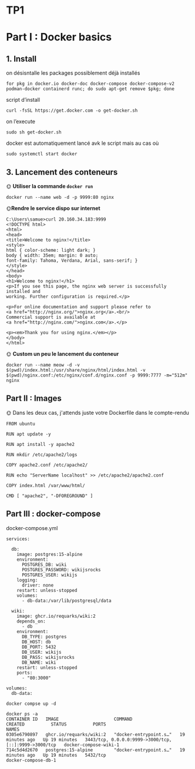 # TP1

# Part I : Docker basics

## 1. Install

on désisntalle les packages possiblement déjà installés

```
for pkg in docker.io docker-doc docker-compose docker-compose-v2 podman-docker containerd runc; do sudo apt-get remove $pkg; done
```

script d’install

```
curl -fsSL https://get.docker.com -o get-docker.sh
```

on l’execute

```
sudo sh get-docker.sh
```

docker est automatiquement lancé avk le script mais au cas où

```
sudo systemctl start docker
```


## 3. Lancement des conteneurs

🌞 **Utiliser la commande `docker run`**

```
docker run --name web -d -p 9999:80 nginx
```

🌞**Rendre le service dispo sur internet**

```
C:\Users\samue>curl 20.160.34.183:9999
<!DOCTYPE html>
<html>
<head>
<title>Welcome to nginx!</title>
<style>
html { color-scheme: light dark; }
body { width: 35em; margin: 0 auto;
font-family: Tahoma, Verdana, Arial, sans-serif; }
</style>
</head>
<body>
<h1>Welcome to nginx!</h1>
<p>If you see this page, the nginx web server is successfully installed and
working. Further configuration is required.</p>

<p>For online documentation and support please refer to
<a href="http://nginx.org/">nginx.org</a>.<br/>
Commercial support is available at
<a href="http://nginx.com/">nginx.com</a>.</p>

<p><em>Thank you for using nginx.</em></p>
</body>
</html>
```

🌞 **Custom un peu le lancement du conteneur**

```
docker run --name meow -d -v $(pwd)/index.html:/usr/share/nginx/html/index.html -v $(pwd)/nginx.conf:/etc/nginx/conf.d/nginx.conf -p 9999:7777 -m="512m" nginx
```


## Part II : Images

🌞 Dans les deux cas, j'attends juste votre Dockerfile dans le compte-rendu
```
FROM ubuntu

RUN apt update -y

RUN apt install -y apache2

RUN mkdir /etc/apache2/logs

COPY apache2.conf /etc/apache2/

RUN echo "ServerName localhost" >> /etc/apache2/apache2.conf

COPY index.html /var/www/html/

CMD [ "apache2", "-DFOREGROUND" ]
```


## Part III : docker-compose


docker-compose.yml
```
services:

  db:
    image: postgres:15-alpine
    environment:
      POSTGRES_DB: wiki
      POSTGRES_PASSWORD: wikijsrocks
      POSTGRES_USER: wikijs
    logging:
      driver: none
    restart: unless-stopped
    volumes:
      - db-data:/var/lib/postgresql/data

  wiki:
    image: ghcr.io/requarks/wiki:2
    depends_on:
      - db
    environment:
      DB_TYPE: postgres
      DB_HOST: db
      DB_PORT: 5432
      DB_USER: wikijs
      DB_PASS: wikijsrocks
      DB_NAME: wiki
    restart: unless-stopped
    ports:
      - "80:3000"

volumes:
  db-data:
```

```
docker compse up -d
```

```
docker ps -a
CONTAINER ID   IMAGE                     COMMAND                  CREATED          STATUS          PORTS                                                   NAMES
0305e6790897   ghcr.io/requarks/wiki:2   "docker-entrypoint.s…"   19 minutes ago   Up 19 minutes   3443/tcp, 0.0.0.0:9999->3000/tcp, [::]:9999->3000/tcp   docker-compose-wiki-1
714c5d4d2670   postgres:15-alpine        "docker-entrypoint.s…"   19 minutes ago   Up 19 minutes   5432/tcp                                                docker-compose-db-1
```

